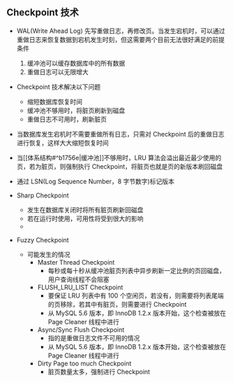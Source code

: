 ## Checkpoint 技术
- WAL(Write Ahead Log) 先写重做日志，再修改页。当发生宕机时，可以通过重做日志来恢复数据到宕机发生时刻，但这需要两个目前无法很好满足的前提条件
	1. 缓冲池可以缓存数据库中的所有数据
	2. 重做日志可以无限增大
- Checkpoint 技术解决以下问题
	- 缩短数据库恢复时间
	- 缓冲池不够用时，将脏页刷新到磁盘
	- 重做日志不可用时，刷新脏页
- 当数据库发生宕机时不需要重做所有日志，只需对 Checkpoint 后的重做日志进行恢复，这样大大缩短恢复时间
- 当[[体系结构#^b1756e|缓冲池]]不够用时，LRU 算法会溢出最近最少使用的页，若为脏页，则强制执行 Checkpoint，将脏页也就是页的新版本刷回磁盘
- 通过 LSN(Log Sequence Number，8 字节数字)标记版本

- Sharp Checkpoint
	- 发生在数据库关闭时将所有脏页刷新回磁盘
	- 若在运行时使用，可用性将受到很大的影响
	- 
- Fuzzy Checkpoint
	- 可能发生的情况
		- Master Thread Checkpoint
			- 每秒或每十秒从缓冲池脏页列表中异步刷新一定比例的页回磁盘，用户查询线程不会阻塞
		- FLUSH_LRU_LIST Checkpoint
			- 要保证 LRU 列表中有 100 个空闲页，若没有，则需要将列表尾端的页移除，若其中有脏页，则需要进行 Checkpoint
			- 从 MySQL 5.6 版本，即 InnoDB 1.2.x 版本开始，这个检查被放在 Page Cleaner 线程中进行
		- Async/Sync Flush Checkpoint
			- 指的是重做日志文件不可用的情况
			- 从 MySQL 5.6 版本，即 InnoDB 1.2.x 版本开始，这个检查被放在 Page Cleaner 线程中进行
		- Dirty Page too much Checkpoint
			- 脏页数量太多，强制进行 Checkpoint
